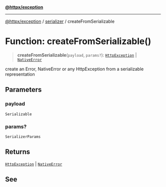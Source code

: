 [**@httpx/exception**](../../README.md)

***

[@httpx/exception](../../README.md) / [serializer](../README.md) / createFromSerializable

# Function: createFromSerializable()

> **createFromSerializable**(`payload`, `params?`): [`HttpException`](../../base/classes/HttpException.md) \| [`NativeError`](../type-aliases/NativeError.md)

create an Error, NativeError or any HttpException from a
serializable representation

## Parameters

### payload

`Serializable`

### params?

`SerializerParams`

## Returns

[`HttpException`](../../base/classes/HttpException.md) \| [`NativeError`](../type-aliases/NativeError.md)

## See
